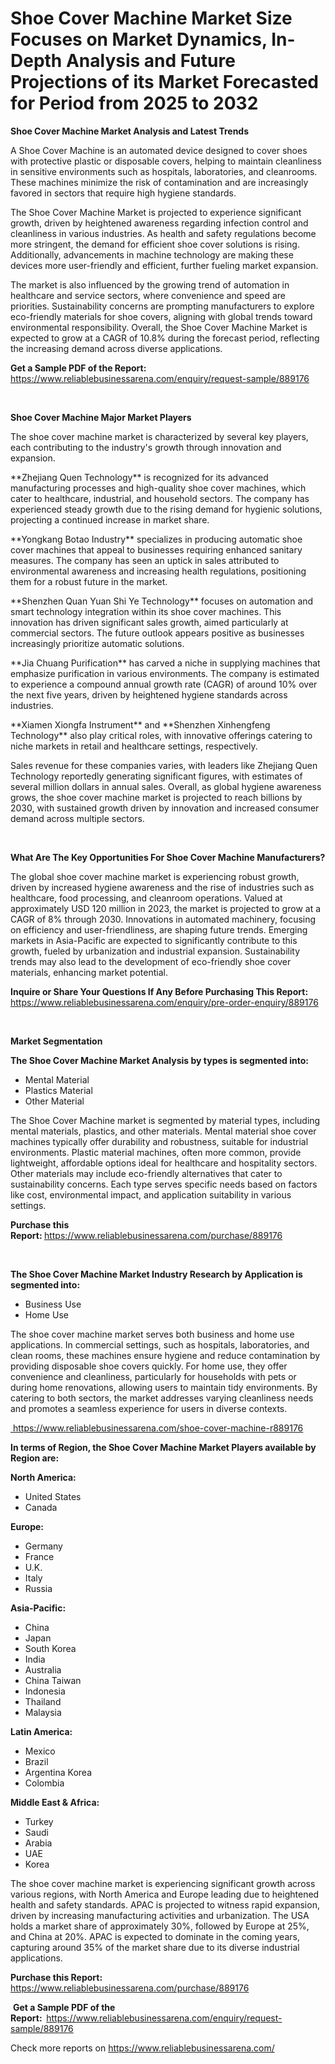 <p><h1>Shoe Cover Machine Market Size Focuses on Market Dynamics, In-Depth Analysis and Future Projections of its Market Forecasted for Period from 2025 to 2032</h1></p><p><strong>Shoe Cover Machine Market Analysis and Latest Trends</strong></p>
<p><p>A Shoe Cover Machine is an automated device designed to cover shoes with protective plastic or disposable covers, helping to maintain cleanliness in sensitive environments such as hospitals, laboratories, and cleanrooms. These machines minimize the risk of contamination and are increasingly favored in sectors that require high hygiene standards.</p><p>The Shoe Cover Machine Market is projected to experience significant growth, driven by heightened awareness regarding infection control and cleanliness in various industries. As health and safety regulations become more stringent, the demand for efficient shoe cover solutions is rising. Additionally, advancements in machine technology are making these devices more user-friendly and efficient, further fueling market expansion.</p><p>The market is also influenced by the growing trend of automation in healthcare and service sectors, where convenience and speed are priorities. Sustainability concerns are prompting manufacturers to explore eco-friendly materials for shoe covers, aligning with global trends toward environmental responsibility. Overall, the Shoe Cover Machine Market is expected to grow at a CAGR of 10.8% during the forecast period, reflecting the increasing demand across diverse applications.</p></p>
<p><strong>Get a Sample PDF of the Report:&nbsp;</strong> <a href="https://www.reliablebusinessarena.com/enquiry/request-sample/889176?utm_campaign=3346&utm_medium=2&utm_source=Github&utm_content=ia&utm_term=08042025&utm_id=shoe-cover-machine">https://www.reliablebusinessarena.com/enquiry/request-sample/889176</a></p>
<p>&nbsp;</p>
<p><strong>Shoe Cover Machine Major Market Players</strong></p>
<p><p>The shoe cover machine market is characterized by several key players, each contributing to the industry's growth through innovation and expansion. </p><p>**Zhejiang Quen Technology** is recognized for its advanced manufacturing processes and high-quality shoe cover machines, which cater to healthcare, industrial, and household sectors. The company has experienced steady growth due to the rising demand for hygienic solutions, projecting a continued increase in market share.</p><p>**Yongkang Botao Industry** specializes in producing automatic shoe cover machines that appeal to businesses requiring enhanced sanitary measures. The company has seen an uptick in sales attributed to environmental awareness and increasing health regulations, positioning them for a robust future in the market.</p><p>**Shenzhen Quan Yuan Shi Ye Technology** focuses on automation and smart technology integration within its shoe cover machines. This innovation has driven significant sales growth, aimed particularly at commercial sectors. The future outlook appears positive as businesses increasingly prioritize automatic solutions.</p><p>**Jia Chuang Purification** has carved a niche in supplying machines that emphasize purification in various environments. The company is estimated to experience a compound annual growth rate (CAGR) of around 10% over the next five years, driven by heightened hygiene standards across industries.</p><p>**Xiamen Xiongfa Instrument** and **Shenzhen Xinhengfeng Technology** also play critical roles, with innovative offerings catering to niche markets in retail and healthcare settings, respectively. </p><p>Sales revenue for these companies varies, with leaders like Zhejiang Quen Technology reportedly generating significant figures, with estimates of several million dollars in annual sales. Overall, as global hygiene awareness grows, the shoe cover machine market is projected to reach billions by 2030, with sustained growth driven by innovation and increased consumer demand across multiple sectors.</p></p>
<p>&nbsp;</p>
<p><strong>What Are The Key Opportunities For Shoe Cover Machine Manufacturers?</strong></p>
<p><p>The global shoe cover machine market is experiencing robust growth, driven by increased hygiene awareness and the rise of industries such as healthcare, food processing, and cleanroom operations. Valued at approximately USD 120 million in 2023, the market is projected to grow at a CAGR of 8% through 2030. Innovations in automated machinery, focusing on efficiency and user-friendliness, are shaping future trends. Emerging markets in Asia-Pacific are expected to significantly contribute to this growth, fueled by urbanization and industrial expansion. Sustainability trends may also lead to the development of eco-friendly shoe cover materials, enhancing market potential.</p></p>
<p><strong>Inquire or Share Your Questions If Any Before Purchasing This Report:</strong> <a href="https://www.reliablebusinessarena.com/enquiry/pre-order-enquiry/889176?utm_campaign=3346&utm_medium=2&utm_source=Github&utm_content=ia&utm_term=08042025&utm_id=shoe-cover-machine">https://www.reliablebusinessarena.com/enquiry/pre-order-enquiry/889176</a></p>
<p>&nbsp;</p>
<p><strong>Market Segmentation</strong></p>
<p><strong>The Shoe Cover Machine Market Analysis by types is segmented into:</strong></p>
<p><ul><li>Mental Material</li><li>Plastics Material</li><li>Other Material</li></ul></p>
<p><p>The Shoe Cover Machine market is segmented by material types, including mental materials, plastics, and other materials. Mental material shoe cover machines typically offer durability and robustness, suitable for industrial environments. Plastic material machines, often more common, provide lightweight, affordable options ideal for healthcare and hospitality sectors. Other materials may include eco-friendly alternatives that cater to sustainability concerns. Each type serves specific needs based on factors like cost, environmental impact, and application suitability in various settings.</p></p>
<p><strong>Purchase this Report:&nbsp;</strong><a href="https://www.reliablebusinessarena.com/purchase/889176?utm_campaign=3346&utm_medium=2&utm_source=Github&utm_content=ia&utm_term=08042025&utm_id=shoe-cover-machine">https://www.reliablebusinessarena.com/purchase/889176</a></p>
<p>&nbsp;</p>
<p><strong>The Shoe Cover Machine Market Industry Research by Application is segmented into:</strong></p>
<p><ul><li>Business Use</li><li>Home Use</li></ul></p>
<p><p>The shoe cover machine market serves both business and home use applications. In commercial settings, such as hospitals, laboratories, and clean rooms, these machines ensure hygiene and reduce contamination by providing disposable shoe covers quickly. For home use, they offer convenience and cleanliness, particularly for households with pets or during home renovations, allowing users to maintain tidy environments. By catering to both sectors, the market addresses varying cleanliness needs and promotes a seamless experience for users in diverse contexts.</p></p>
<p><a href="https://www.reliablebusinessarena.com/shoe-cover-machine-r889176?utm_campaign=3346&utm_medium=2&utm_source=Github&utm_content=ia&utm_term=08042025&utm_id=shoe-cover-machine">&nbsp;https://www.reliablebusinessarena.com/shoe-cover-machine-r889176</a></p>
<p><strong>In terms of Region, the Shoe Cover Machine Market Players available by Region are:</strong></p>
<p>
    <p> <strong> North America: </strong>
        <ul>
            <li>United States</li>
            <li>Canada</li>
        </ul>
        </p> 
    <p> <strong> Europe: </strong>
        <ul>
            <li>Germany</li>
            <li>France</li>
            <li>U.K.</li>
            <li>Italy</li>
            <li>Russia</li>
        </ul>
        </p> 
    <p> <strong> Asia-Pacific: </strong>
        <ul>
            <li>China</li>
            <li>Japan</li>
            <li>South Korea</li>
            <li>India</li>
            <li>Australia</li>
            <li>China Taiwan</li>
            <li>Indonesia</li>
            <li>Thailand</li>
            <li>Malaysia</li>
        </ul>
        </p> 
    <p> <strong> Latin America: </strong>
        <ul>
            <li>Mexico</li>
            <li>Brazil</li>
            <li>Argentina Korea</li>
            <li>Colombia</li>
        </ul>
        </p> 
    <p> <strong> Middle East & Africa: </strong>
        <ul>
            <li>Turkey</li>
            <li>Saudi</li>
            <li>Arabia</li>
            <li>UAE</li>
            <li>Korea</li>
        </ul>
    </p>
    </p>
<p><p>The shoe cover machine market is experiencing significant growth across various regions, with North America and Europe leading due to heightened health and safety standards. APAC is projected to witness rapid expansion, driven by increasing manufacturing activities and urbanization. The USA holds a market share of approximately 30%, followed by Europe at 25%, and China at 20%. APAC is expected to dominate in the coming years, capturing around 35% of the market share due to its diverse industrial applications.</p></p>
<p><strong>Purchase this Report: </strong><a href="https://www.reliablebusinessarena.com/purchase/889176?utm_campaign=3346&utm_medium=2&utm_source=Github&utm_content=ia&utm_term=08042025&utm_id=shoe-cover-machine">https://www.reliablebusinessarena.com/purchase/889176</a></p>
<p>&nbsp;<strong>Get a Sample PDF of the Report:&nbsp;&nbsp;</strong><a href="https://www.reliablebusinessarena.com/enquiry/request-sample/889176?utm_campaign=3346&utm_medium=2&utm_source=Github&utm_content=ia&utm_term=08042025&utm_id=shoe-cover-machine">https://www.reliablebusinessarena.com/enquiry/request-sample/889176</a></p>
<p><strong></strong></p>
<p>Check more reports on <a href="https://www.reliablebusinessarena.com/?utm_campaign=3346&utm_medium=2&utm_source=Github&utm_content=ia&utm_term=08042025&utm_id=shoe-cover-machine">https://www.reliablebusinessarena.com/</a></p>
